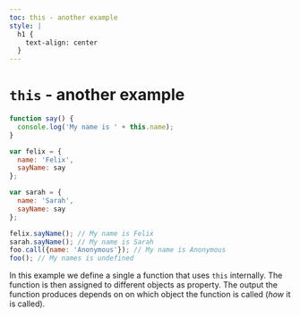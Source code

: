 ```yaml
---
toc: this - another example
style: |
  h1 {
    text-align: center
  }
---
```

# `this` - another example

```js
function say() {
  console.log('My name is ' + this.name);
}

var felix = {
  name: 'Felix',
  sayName: say
};

var sarah = {
  name: 'Sarah',
  sayName: say
};

felix.sayName(); // My name is Felix
sarah.sayName(); // My name is Sarah
foo.call({name: 'Anonymous'}); // My name is Anonymous
foo(); // My names is undefined
```

In this example we define a single a function that uses `this` internally. The
function is then assigned to different objects as property. The output the
function produces depends on on which object the function is called (*how* it is
called).
